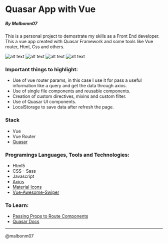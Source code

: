 # Quasar App with Vue

##### By Malbonm07

This is a personal project to demostrate my skills as a Front End developer. This a vue app created with Quasar Framework and some tools like Vue router, Html, Css and others.

![alt text](https://i.imgur.com/BQjS63J.png)
![alt text](https://i.imgur.com/JU7XFUR.png)
![alt text](https://i.imgur.com/tRbXgsM.png)
![alt text](https://i.imgur.com/shasX5m.png)

### Important things to highlight:

- Use of vue router params, in this case I use it for pass a useful information like a query and get the data through axios.
- Use of single file components and reusable components.
- Creation of custom directives, mixins and custom filter.
- Use of Quasar UI components.
- LocalStorage to save data after refresh the page.

### Stack

* Vue
* Vue Router
* [Quasar](https://quasar.dev/)

### Programings Languages, Tools and Technologies:

* Html5
* CSS - Sass
* Javascript
* [Axios](https://github.com/axios/axios)
* [Material Icons](https://material.io/resources/icons/)
* [Vue-Awesome-Swiper](https://github.com/surmon-china/vue-awesome-swiper)

### To Learn:

* [Passing Props to Route Components](https://router.vuejs.org/guide/essentials/passing-props.html)
* [Quasar Docs](https://quasar.dev/start/pick-quasar-flavour)

---
@malbonm07



